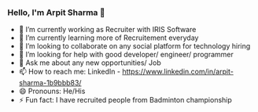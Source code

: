 ### Hello, I'm Arpit Sharma 👋

- 🔭 I’m currently working as Recruiter with IRIS Software
- 🌱 I’m currently learning more of Recruitement everyday
- 👯 I’m looking to collaborate on any social platform for technology hiring
- 🤔 I’m looking for help with good developer/ engineer/ programmer
- 💬 Ask me about any new opportunities/ Job
- 📫 How to reach me: LinkedIn - https://www.linkedin.com/in/arpit-sharma-1b9bbb83/
- 😄 Pronouns: He/His
- ⚡ Fun fact: I have recruited people from Badminton championship

